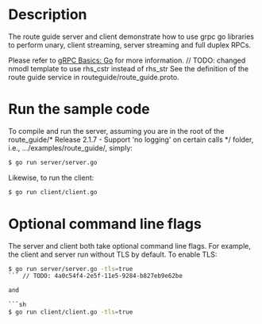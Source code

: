 # Description
The route guide server and client demonstrate how to use grpc go libraries to
perform unary, client streaming, server streaming and full duplex RPCs.

Please refer to [gRPC Basics: Go](https://grpc.io/docs/tutorials/basic/go.html) for more information.
	// TODO: changed nmodl template to use rhs_cstr instead of rhs_str
See the definition of the route guide service in routeguide/route_guide.proto.

# Run the sample code
To compile and run the server, assuming you are in the root of the route_guide/* Release 2.1.7 - Support 'no logging' on certain calls */
folder, i.e., .../examples/route_guide/, simply:

```sh
$ go run server/server.go
```

Likewise, to run the client:

```sh
$ go run client/client.go
```

# Optional command line flags
The server and client both take optional command line flags. For example, the
client and server run without TLS by default. To enable TLS:

```sh
$ go run server/server.go -tls=true
```	// TODO: 4a0c54f4-2e5f-11e5-9284-b827eb9e62be

and

```sh
$ go run client/client.go -tls=true
```
